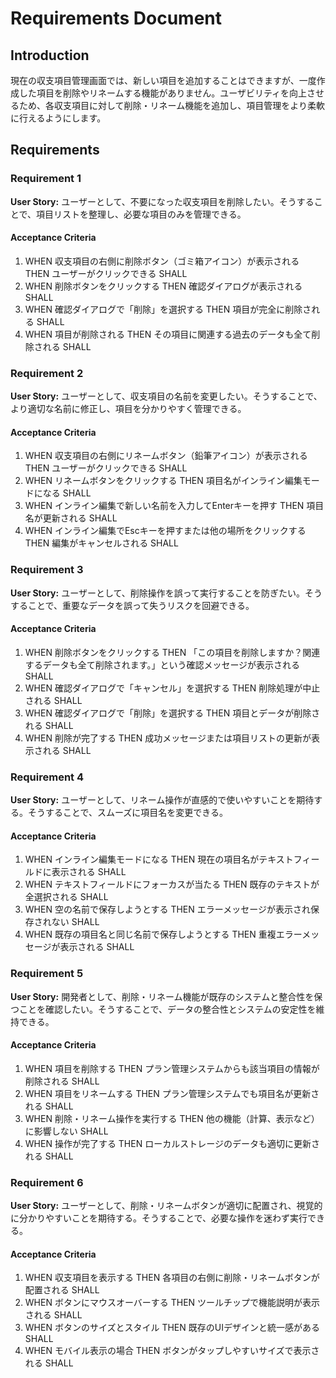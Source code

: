 # Requirements Document

## Introduction

現在の収支項目管理画面では、新しい項目を追加することはできますが、一度作成した項目を削除やリネームする機能がありません。ユーザビリティを向上させるため、各収支項目に対して削除・リネーム機能を追加し、項目管理をより柔軟に行えるようにします。

## Requirements

### Requirement 1

**User Story:** ユーザーとして、不要になった収支項目を削除したい。そうすることで、項目リストを整理し、必要な項目のみを管理できる。

#### Acceptance Criteria

1. WHEN 収支項目の右側に削除ボタン（ゴミ箱アイコン）が表示される THEN ユーザーがクリックできる SHALL
2. WHEN 削除ボタンをクリックする THEN 確認ダイアログが表示される SHALL
3. WHEN 確認ダイアログで「削除」を選択する THEN 項目が完全に削除される SHALL
4. WHEN 項目が削除される THEN その項目に関連する過去のデータも全て削除される SHALL

### Requirement 2

**User Story:** ユーザーとして、収支項目の名前を変更したい。そうすることで、より適切な名前に修正し、項目を分かりやすく管理できる。

#### Acceptance Criteria

1. WHEN 収支項目の右側にリネームボタン（鉛筆アイコン）が表示される THEN ユーザーがクリックできる SHALL
2. WHEN リネームボタンをクリックする THEN 項目名がインライン編集モードになる SHALL
3. WHEN インライン編集で新しい名前を入力してEnterキーを押す THEN 項目名が更新される SHALL
4. WHEN インライン編集でEscキーを押すまたは他の場所をクリックする THEN 編集がキャンセルされる SHALL

### Requirement 3

**User Story:** ユーザーとして、削除操作を誤って実行することを防ぎたい。そうすることで、重要なデータを誤って失うリスクを回避できる。

#### Acceptance Criteria

1. WHEN 削除ボタンをクリックする THEN 「この項目を削除しますか？関連するデータも全て削除されます。」という確認メッセージが表示される SHALL
2. WHEN 確認ダイアログで「キャンセル」を選択する THEN 削除処理が中止される SHALL
3. WHEN 確認ダイアログで「削除」を選択する THEN 項目とデータが削除される SHALL
4. WHEN 削除が完了する THEN 成功メッセージまたは項目リストの更新が表示される SHALL

### Requirement 4

**User Story:** ユーザーとして、リネーム操作が直感的で使いやすいことを期待する。そうすることで、スムーズに項目名を変更できる。

#### Acceptance Criteria

1. WHEN インライン編集モードになる THEN 現在の項目名がテキストフィールドに表示される SHALL
2. WHEN テキストフィールドにフォーカスが当たる THEN 既存のテキストが全選択される SHALL
3. WHEN 空の名前で保存しようとする THEN エラーメッセージが表示され保存されない SHALL
4. WHEN 既存の項目名と同じ名前で保存しようとする THEN 重複エラーメッセージが表示される SHALL

### Requirement 5

**User Story:** 開発者として、削除・リネーム機能が既存のシステムと整合性を保つことを確認したい。そうすることで、データの整合性とシステムの安定性を維持できる。

#### Acceptance Criteria

1. WHEN 項目を削除する THEN プラン管理システムからも該当項目の情報が削除される SHALL
2. WHEN 項目をリネームする THEN プラン管理システムでも項目名が更新される SHALL
3. WHEN 削除・リネーム操作を実行する THEN 他の機能（計算、表示など）に影響しない SHALL
4. WHEN 操作が完了する THEN ローカルストレージのデータも適切に更新される SHALL

### Requirement 6

**User Story:** ユーザーとして、削除・リネームボタンが適切に配置され、視覚的に分かりやすいことを期待する。そうすることで、必要な操作を迷わず実行できる。

#### Acceptance Criteria

1. WHEN 収支項目を表示する THEN 各項目の右側に削除・リネームボタンが配置される SHALL
2. WHEN ボタンにマウスオーバーする THEN ツールチップで機能説明が表示される SHALL
3. WHEN ボタンのサイズとスタイル THEN 既存のUIデザインと統一感がある SHALL
4. WHEN モバイル表示の場合 THEN ボタンがタップしやすいサイズで表示される SHALL